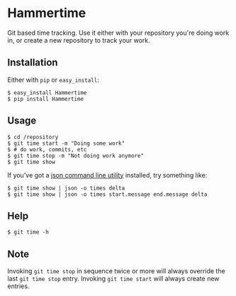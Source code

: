 # Hammertime

Git based time tracking. Use it either with your repository you're doing
work in, or create a new repository to track your work. 

## Installation

Either with `pip` or `easy_install`:

    $ easy_install Hammertime
    $ pip install Hammertime

## Usage

    $ cd /repository
    $ git time start -m "Doing some work"
    $ # do work, commits, etc
    $ git time stop -m "Not doing work anymore"
    $ git time show

If you've got a [json command line utility](https://github.com/zpoley/json-command) installed, try something like:

    $ git time show | json -o times delta
    $ git time show | json -o times start.message end.message delta

## Help

    $ git time -h

## Note

Invoking `git time stop` in sequence twice or more will always override
the last `git time stop` entry. Invoking `git time start` will always
create new entries.
